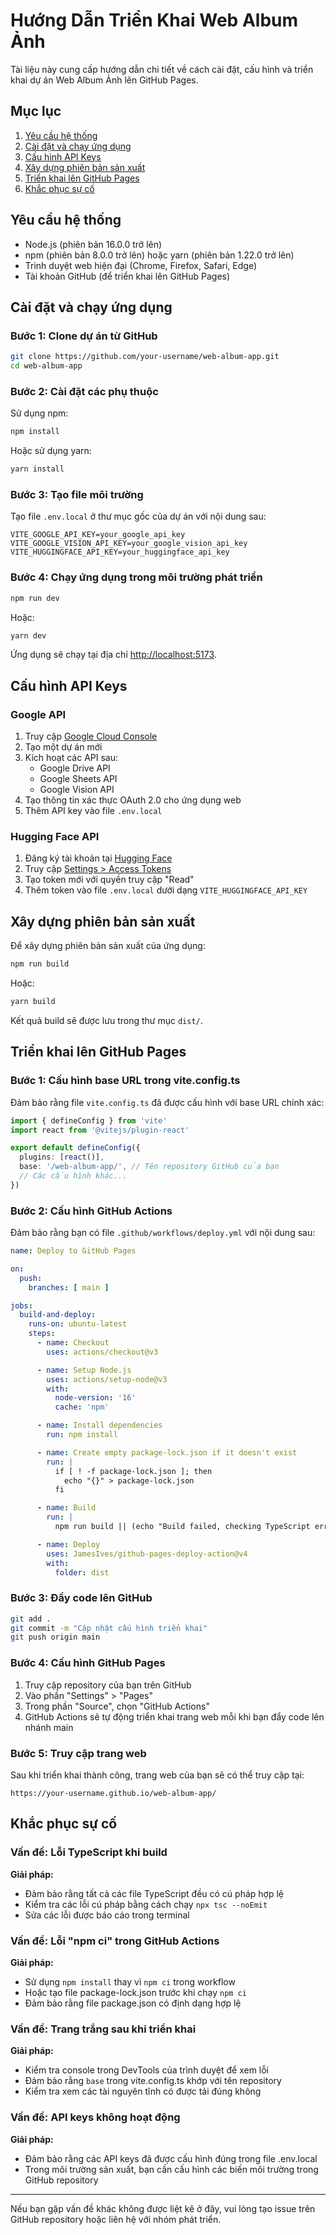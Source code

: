 # Hướng Dẫn Triển Khai Web Album Ảnh

Tài liệu này cung cấp hướng dẫn chi tiết về cách cài đặt, cấu hình và triển khai dự án Web Album Ảnh lên GitHub Pages.

## Mục lục

1. [Yêu cầu hệ thống](#yêu-cầu-hệ-thống)
2. [Cài đặt và chạy ứng dụng](#cài-đặt-và-chạy-ứng-dụng)
3. [Cấu hình API Keys](#cấu-hình-api-keys)
4. [Xây dựng phiên bản sản xuất](#xây-dựng-phiên-bản-sản-xuất)
5. [Triển khai lên GitHub Pages](#triển-khai-lên-github-pages)
6. [Khắc phục sự cố](#khắc-phục-sự-cố)

## Yêu cầu hệ thống

- Node.js (phiên bản 16.0.0 trở lên)
- npm (phiên bản 8.0.0 trở lên) hoặc yarn (phiên bản 1.22.0 trở lên)
- Trình duyệt web hiện đại (Chrome, Firefox, Safari, Edge)
- Tài khoản GitHub (để triển khai lên GitHub Pages)

## Cài đặt và chạy ứng dụng

### Bước 1: Clone dự án từ GitHub

```bash
git clone https://github.com/your-username/web-album-app.git
cd web-album-app
```

### Bước 2: Cài đặt các phụ thuộc

Sử dụng npm:

```bash
npm install
```

Hoặc sử dụng yarn:

```bash
yarn install
```

### Bước 3: Tạo file môi trường

Tạo file `.env.local` ở thư mục gốc của dự án với nội dung sau:

```
VITE_GOOGLE_API_KEY=your_google_api_key
VITE_GOOGLE_VISION_API_KEY=your_google_vision_api_key
VITE_HUGGINGFACE_API_KEY=your_huggingface_api_key
```

### Bước 4: Chạy ứng dụng trong môi trường phát triển

```bash
npm run dev
```

Hoặc:

```bash
yarn dev
```

Ứng dụng sẽ chạy tại địa chỉ [http://localhost:5173](http://localhost:5173).

## Cấu hình API Keys

### Google API

1. Truy cập [Google Cloud Console](https://console.cloud.google.com/)
2. Tạo một dự án mới
3. Kích hoạt các API sau:
   - Google Drive API
   - Google Sheets API
   - Google Vision API
4. Tạo thông tin xác thực OAuth 2.0 cho ứng dụng web
5. Thêm API key vào file `.env.local`

### Hugging Face API

1. Đăng ký tài khoản tại [Hugging Face](https://huggingface.co/)
2. Truy cập [Settings > Access Tokens](https://huggingface.co/settings/tokens)
3. Tạo token mới với quyền truy cập "Read"
4. Thêm token vào file `.env.local` dưới dạng `VITE_HUGGINGFACE_API_KEY`

## Xây dựng phiên bản sản xuất

Để xây dựng phiên bản sản xuất của ứng dụng:

```bash
npm run build
```

Hoặc:

```bash
yarn build
```

Kết quả build sẽ được lưu trong thư mục `dist/`.

## Triển khai lên GitHub Pages

### Bước 1: Cấu hình base URL trong vite.config.ts

Đảm bảo rằng file `vite.config.ts` đã được cấu hình với base URL chính xác:

```typescript
import { defineConfig } from 'vite'
import react from '@vitejs/plugin-react'

export default defineConfig({
  plugins: [react()],
  base: '/web-album-app/', // Tên repository GitHub của bạn
  // Các cấu hình khác...
})
```

### Bước 2: Cấu hình GitHub Actions

Đảm bảo rằng bạn có file `.github/workflows/deploy.yml` với nội dung sau:

```yaml
name: Deploy to GitHub Pages

on:
  push:
    branches: [ main ]

jobs:
  build-and-deploy:
    runs-on: ubuntu-latest
    steps:
      - name: Checkout
        uses: actions/checkout@v3

      - name: Setup Node.js
        uses: actions/setup-node@v3
        with:
          node-version: '16'
          cache: 'npm'

      - name: Install dependencies
        run: npm install

      - name: Create empty package-lock.json if it doesn't exist
        run: |
          if [ ! -f package-lock.json ]; then
            echo "{}" > package-lock.json
          fi

      - name: Build
        run: |
          npm run build || (echo "Build failed, checking TypeScript errors" && npx tsc --noEmit && exit 1)

      - name: Deploy
        uses: JamesIves/github-pages-deploy-action@v4
        with:
          folder: dist
```

### Bước 3: Đẩy code lên GitHub

```bash
git add .
git commit -m "Cập nhật cấu hình triển khai"
git push origin main
```

### Bước 4: Cấu hình GitHub Pages

1. Truy cập repository của bạn trên GitHub
2. Vào phần "Settings" > "Pages"
3. Trong phần "Source", chọn "GitHub Actions"
4. GitHub Actions sẽ tự động triển khai trang web mỗi khi bạn đẩy code lên nhánh main

### Bước 5: Truy cập trang web

Sau khi triển khai thành công, trang web của bạn sẽ có thể truy cập tại:
```
https://your-username.github.io/web-album-app/
```

## Khắc phục sự cố

### Vấn đề: Lỗi TypeScript khi build

**Giải pháp:**
- Đảm bảo rằng tất cả các file TypeScript đều có cú pháp hợp lệ
- Kiểm tra các lỗi cú pháp bằng cách chạy `npx tsc --noEmit`
- Sửa các lỗi được báo cáo trong terminal

### Vấn đề: Lỗi "npm ci" trong GitHub Actions

**Giải pháp:**
- Sử dụng `npm install` thay vì `npm ci` trong workflow
- Hoặc tạo file package-lock.json trước khi chạy `npm ci`
- Đảm bảo rằng file package.json có định dạng hợp lệ

### Vấn đề: Trang trắng sau khi triển khai

**Giải pháp:**
- Kiểm tra console trong DevTools của trình duyệt để xem lỗi
- Đảm bảo rằng `base` trong vite.config.ts khớp với tên repository
- Kiểm tra xem các tài nguyên tĩnh có được tải đúng không

### Vấn đề: API keys không hoạt động

**Giải pháp:**
- Đảm bảo rằng các API keys đã được cấu hình đúng trong file .env.local
- Trong môi trường sản xuất, bạn cần cấu hình các biến môi trường trong GitHub repository

---

Nếu bạn gặp vấn đề khác không được liệt kê ở đây, vui lòng tạo issue trên GitHub repository hoặc liên hệ với nhóm phát triển.
